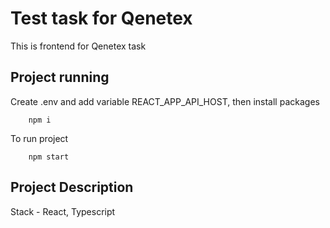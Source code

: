 # Test task for Qenetex

This is frontend for Qenetex task

## Project running 

Create .env and add variable REACT_APP_API_HOST, then install packages
```
    npm i
```

To run project 
```
    npm start
```


## Project Description
Stack - React, Typescript
